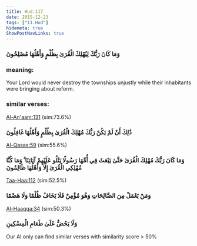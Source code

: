 ```yaml
---
title: Hud:117
date: 2015-12-23
tags: ["11.Hud"]
hidemeta: true 
ShowPostNavLinks: true 
---
```

### وَمَا كَانَ رَبُّكَ لِيُهْلِكَ الْقُرَىٰ بِظُلْمٍ وَأَهْلُهَا مُصْلِحُونَ
### meaning: 
Your Lord would never destroy the townships unjustly while their inhabitants were bringing about reform.
### similar verses: 

[Al-An'aam:131](/6/131) (sim:73.6%)

### ذَٰلِكَ أَنْ لَمْ يَكُنْ رَبُّكَ مُهْلِكَ الْقُرَىٰ بِظُلْمٍ وَأَهْلُهَا غَافِلُونَ

[Al-Qasas:59](/28/59) (sim:55.6%)

### وَمَا كَانَ رَبُّكَ مُهْلِكَ الْقُرَىٰ حَتَّىٰ يَبْعَثَ فِي أُمِّهَا رَسُولًا يَتْلُو عَلَيْهِمْ آيَاتِنَا ۚ وَمَا كُنَّا مُهْلِكِي الْقُرَىٰ إِلَّا وَأَهْلُهَا ظَالِمُونَ

[Taa-Haa:112](/20/112) (sim:52.5%)

### وَمَنْ يَعْمَلْ مِنَ الصَّالِحَاتِ وَهُوَ مُؤْمِنٌ فَلَا يَخَافُ ظُلْمًا وَلَا هَضْمًا

[Al-Haaqqa:34](/69/34) (sim:50.3%)

### وَلَا يَحُضُّ عَلَىٰ طَعَامِ الْمِسْكِينِ

Our AI only can find similar verses with similarity score > 50% 
